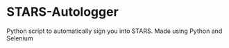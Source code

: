 # STARS-Autologger
Python script to automatically sign you into STARS. Made using Python and Selenium
